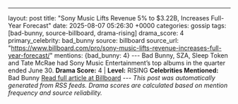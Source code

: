 ---
layout: post
title: "Sony Music Lifts Revenue 5% to $3.22B, Increases Full-Year Forecast"
date: 2025-08-07 05:26:30 +0000
categories: gossip
tags: [bad-bunny, source-billboard, drama-rising]
drama_score: 4
primary_celebrity: bad_bunny
source: billboard
source_url: "https://www.billboard.com/pro/sony-music-lifts-revenue-increases-full-year-forecast/"
mentions: {bad_bunny: 4} --- Bad Bunny, SZA, Sleep Token and Tate McRae had Sony Music Entertainment’s top albums in the quarter ended June 30. **Drama Score:** 4 | **Level:** RISING **Celebrities Mentioned:** Bad Bunny [Read full article at Billboard](https://www.billboard.com/pro/sony-music-lifts-revenue-increases-full-year-forecast/) --- *This post was automatically generated from RSS feeds. Drama scores are calculated based on mention frequency and source reliability.*